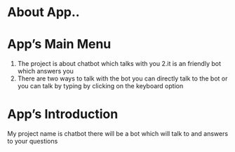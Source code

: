 # About App..

# App’s Main Menu

1. The project is about chatbot which talks with you
2.it is an friendly bot which answers you
3. There are two ways to talk with the bot you can directly talk to the bot or you can talk by typing by clicking on the keyboard option

# App’s Introduction

My project name is chatbot there will be a bot which will talk to and answers to your questions
